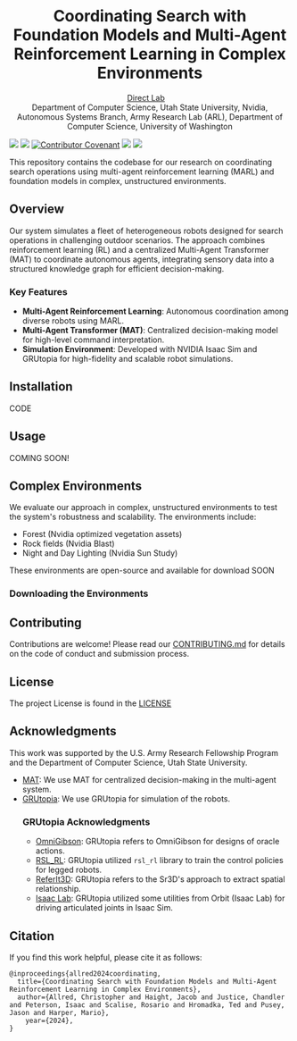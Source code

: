 
<br>
<p align="center">
<h1 align="center"><strong> Coordinating Search with Foundation Models and Multi-Agent Reinforcement Learning in Complex Environments</strong></h1>
  <p align="center">
    <a href='https://www.usudirectlab.org' target='_blank'>Direct Lab</a>&emsp;
    <br>
    Department of Computer Science, Utah State University, Nvidia,  Autonomous Systems Branch, Army Research Lab (ARL), Department of Computer Science, University of Washington
    <br>
  </p>
</p>


<!-- UPDATE THIS -->
[![](https://img.shields.io/badge/Paper-%F0%9F%93%96-yellow)](https://example.com/paper-placeholder)
[![](https://img.shields.io/badge/Project-%F0%9F%9A%80-pink)](https://github.com/Zenif-NIght/Coordinatig-MAT-Env)
[![Contributor Covenant](https://img.shields.io/badge/Contributor%20Covenant-2.1-4baaaa.svg)](code_of_conduct.md)
[![](https://img.shields.io/badge/Documentation-📘-green)](Docs/getting_started.md)
[![](https://img.shields.io/badge/Youtube-🎬-red)](https://www.youtube.com/watch?v=your-video-id) 



This repository contains the codebase for our research on coordinating search operations using multi-agent reinforcement learning (MARL) and foundation models in complex, unstructured environments.

## Overview

Our system simulates a fleet of heterogeneous robots designed for search operations in challenging outdoor scenarios. The approach combines reinforcement learning (RL) and a centralized Multi-Agent Transformer (MAT) to coordinate autonomous agents, integrating sensory data into a structured knowledge graph for efficient decision-making.

### Key Features

- **Multi-Agent Reinforcement Learning**: Autonomous coordination among diverse robots using MARL.
- **Multi-Agent Transformer (MAT)**: Centralized decision-making model for high-level command interpretation.
- **Simulation Environment**: Developed with NVIDIA Isaac Sim and GRUtopia for high-fidelity and scalable robot simulations.


## Installation

CODE <COMING SOON>

## Usage

COMING SOON!

## Complex Environments

We evaluate our approach in complex, unstructured environments to test the system's robustness and scalability. The environments include:

* Forest (Nvidia optimized vegetation assets)
* Rock fields (Nvidia Blast)
* Night and Day Lighting (Nvidia Sun Study)

These environments are open-source and available for download SOON

### Downloading the Environments

<COMING SOON>


## Contributing

Contributions are welcome! Please read our [CONTRIBUTING.md](Docs/CONTRIBUTING.md) for details on the code of conduct and submission process.

## License

The project License is found in the [LICENSE](LICENSE)

## Acknowledgments

This work was supported by the U.S. Army Research Fellowship Program and the Department of Computer Science, Utah State University.
- [MAT](https://github.com/PKU-MARL/Multi-Agent-Transformer): We use MAT for centralized decision-making in the multi-agent system.
- [GRUtopia](https://github.com/OpenRobotLab/GRUtopia): We use GRUtopia for simulation of the robots.
    ### GRUtopia Acknowledgments
    - [OmniGibson](https://github.com/StanfordVL/OmniGibson): GRUtopia refers to OmniGibson for designs of oracle actions.
    - [RSL_RL](https://github.com/leggedrobotics/rsl_rl): GRUtopia utilized `rsl_rl` library to train the control policies for legged robots.
    - [ReferIt3D](https://github.com/referit3d/referit3d): GRUtopia refers to the Sr3D's approach to extract spatial relationship.
    - [Isaac Lab](https://github.com/isaac-sim/IsaacLab): GRUtopia utilized some utilities from Orbit (Isaac Lab) for driving articulated joints in Isaac Sim.



## Citation

If you find this work helpful, please cite it as follows:

```
@inproceedings{allred2024coordinating,
  title={Coordinating Search with Foundation Models and Multi-Agent Reinforcement Learning in Complex Environments},
  author={Allred, Christopher and Haight, Jacob and Justice, Chandler and Peterson, Isaac and Scalise, Rosario and Hromadka, Ted and Pusey, Jason and Harper, Mario},
    year={2024},
}
```

